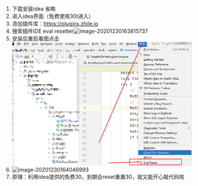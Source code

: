 1. 下载安装idea 省略
2. 进入idea界面（免费使用30t进入）
3. 添加插件库：https://plugins.zhile.io
4. 搜索插件IDE eval resetter![image-20201230163815737](https://sevenpic.oss-cn-beijing.aliyuncs.com/img/image-20201230163815737.png)
5. 安装后重启看图点击![image-20201230164022445](idea激活教程图片/image-20201230164022445.png)
6. ![image-20201230164046993](https://sevenpic.oss-cn-beijing.aliyuncs.com/img/image-20201230164046993.png)
7. 原理：利用idea提供的免费30，到期会reset重置30，就又能开心敲代码啦